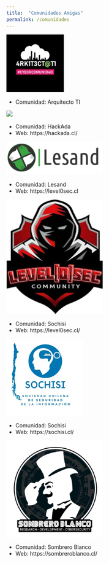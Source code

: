 ```yaml
---
title:  "Comunidades Amigas"
permalink: /comunidades
---
```


<div class="block-columns">
	<div class="block-column" style="width: 50%;">
		<img style="border-radius:99999; "src="/assets/images/arquitectoti.jpg" />
	</div>
	<div class="block-column" style="width: 50%;">
		<ul>
			<li>Comunidad: Arquitecto TI</li>
		</ul>
	</div>
</div>
<div class="block-columns">
	<div class="block-column" style="width: 50%;">
		<img src="/assets/images/hackada.jpg" />
	</div>
	<div class="block-column" style="width: 50%;">
		<ul>
			<li>Comunidad: HackAda</li>
			<li>Web: https://hackada.cl/</li>
		</ul>
	</div>
</div>
<div class="block-columns">
	<div class="block-column" style="width: 50%;">
		<img src="/assets/images/lesand.png" />
	</div>
	<div class="block-column" style="width: 50%;">
		<ul>
			<li>Comunidad: Lesand</li>
			<li>Web: https://level0sec.cl</li>
		</ul>
	</div>
</div>
<div class="block-columns">
	<div class="block-column" style="width: 50%;">
		<img src="/assets/images/level0sec.png" />
	</div>
	<div class="block-column" style="width: 50%;">
		<ul>
			<li>Comunidad: Sochisi</li>
			<li>Web: https://level0sec.cl/</li>
		</ul>
	</div>
</div>
<div class="block-columns">
	<div class="block-column" style="width: 50%;">
		<img src="/assets/images/sochisi.jpg" />
	</div>
	<div class="block-column" style="width: 50%;">
		<ul>
			<li>Comunidad: Sochisi</li>
			<li>Web: https://sochisi.cl/</li>
		</ul>
	</div>
</div>
<div class="block-columns">
	<div class="block-column" style="width: 50%;">
		<img src="/assets/images/sombreroblanco.png" />
	</div>
	<div class="block-column" style="width: 50%;">
		<ul>
			<li>Comunidad: Sombrero Blanco</li>
			<li>Web: https://sombreroblanco.cl/</li>
		</ul>
	</div>
</div>